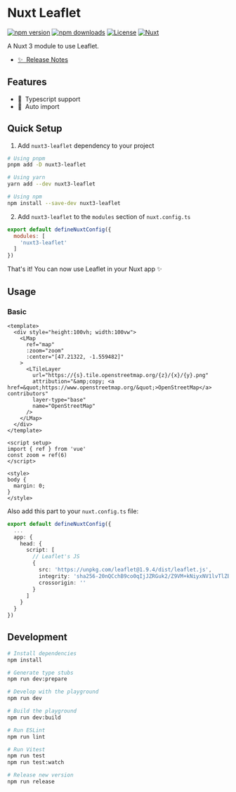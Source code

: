 # Nuxt Leaflet

[![npm version][npm-version-src]][npm-version-href]
[![npm downloads][npm-downloads-src]][npm-downloads-href]
[![License][license-src]][license-href]
[![Nuxt][nuxt-src]][nuxt-href]

A Nuxt 3 module to use Leaflet.

- [✨ &nbsp;Release Notes](/CHANGELOG.md)
<!-- - [🏀 Online playground](https://stackblitz.com/github/your-org/nuxt3-leaflet?file=playground%2Fapp.vue) -->
<!-- - [📖 &nbsp;Documentation](https://example.com) -->

## Features

- 🦺 &nbsp;Typescript support
- 🚠 &nbsp;Auto import

## Quick Setup

1. Add `nuxt3-leaflet` dependency to your project

```bash
# Using pnpm
pnpm add -D nuxt3-leaflet

# Using yarn
yarn add --dev nuxt3-leaflet

# Using npm
npm install --save-dev nuxt3-leaflet
```

2. Add `nuxt3-leaflet` to the `modules` section of `nuxt.config.ts`

```js
export default defineNuxtConfig({
  modules: [
    'nuxt3-leaflet'
  ]
})
```

That's it! You can now use Leaflet in your Nuxt app ✨

## Usage

### Basic

```vue
<template>
  <div style="height:100vh; width:100vw">
    <LMap
      ref="map"
      :zoom="zoom"
      :center="[47.21322, -1.559482]"
    >
      <LTileLayer
        url="https://{s}.tile.openstreetmap.org/{z}/{x}/{y}.png"
        attribution="&amp;copy; <a href=&quot;https://www.openstreetmap.org/&quot;>OpenStreetMap</a> contributors"
        layer-type="base"
        name="OpenStreetMap"
      />
    </LMap>
  </div>
</template>

<script setup>
import { ref } from 'vue'
const zoom = ref(6)
</script>

<style>
body {
  margin: 0;
}
</style>
```

Also add this part to your `nuxt.config.ts` file:

```ts
export default defineNuxtConfig({
  ...
  app: {
    head: {
      script: [
        // Leaflet's JS
        {
          src: 'https://unpkg.com/leaflet@1.9.4/dist/leaflet.js',
          integrity: 'sha256-20nQCchB9co0qIjJZRGuk2/Z9VM+kNiyxNV1lvTlZBo=',
          crossorigin: ''
        }
      ]
    }
  } 
})
```

## Development

```bash
# Install dependencies
npm install

# Generate type stubs
npm run dev:prepare

# Develop with the playground
npm run dev

# Build the playground
npm run dev:build

# Run ESLint
npm run lint

# Run Vitest
npm run test
npm run test:watch

# Release new version
npm run release
```

<!-- Badges -->
[npm-version-src]: https://img.shields.io/npm/v/nuxt3-leaflet/latest.svg?style=flat&colorA=18181B&colorB=28CF8D
[npm-version-href]: https://npmjs.com/package/nuxt3-leaflet

[npm-downloads-src]: https://img.shields.io/npm/dm/nuxt3-leaflet.svg?style=flat&colorA=18181B&colorB=28CF8D
[npm-downloads-href]: https://npmjs.com/package/nuxt3-leaflet

[license-src]: https://img.shields.io/npm/l/nuxt3-leaflet.svg?style=flat&colorA=18181B&colorB=28CF8D
[license-href]: https://npmjs.com/package/nuxt3-leaflet

[nuxt-src]: https://img.shields.io/badge/Nuxt-18181B?logo=nuxt.js
[nuxt-href]: https://nuxt.com
